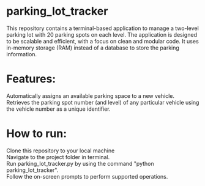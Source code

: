 # parking_lot_tracker
This repository contains a terminal-based application to manage a two-level parking lot with 20 parking spots on each level. The application is designed to be scalable and efficient, with a focus on clean and modular code. It uses in-memory storage (RAM) instead of a database to store the parking information.

# Features:

Automatically assigns an available parking space to a new vehicle.
<br>
Retrieves the parking spot number (and level) of any particular vehicle using the vehicle number as a unique identifier.

# How to run:

Clone this repository to your local machine
<br>
Navigate to the project folder in terminal.
<br>
Run parking_lot_tracker.py by using the command "python parking_lot_tracker".
<br>
Follow the on-screen prompts to perform supported operations.
